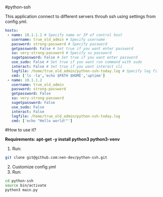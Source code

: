 #python-ssh

This application connect to different servers throuh ssh using settings from config.yml.

```yaml
hosts:
 - name: 10.1.1.1 # Specify name or IP of control host
   username: true_old_admin # Specify username 
   password: strong-password # Specify password
   getpassword: False # Set true if you want enter password
   su: very-strong-password # Specify su password
   sugetpassword: False # Set true if you want enter password
   use_sudo: False # Set true if you want run command with sudo
   interact: False # Set true if you want interact cli 
   logfile: /home/true_old_admin/python-ssh-today.log # Specify log file path
   cmd: ['ls -la','echo $PATH $HOME','uptime']
 - name: 10.1.1.2 
   username: true_old_admin
   password: strong-password 
   getpassword: False 
   su: very-strong-password 
   sugetpassword: False 
   use_sudo: False 
   interact: False 
   logfile: /home/true_old_admin/python-ssh-today.log
   cmd: ['echo "Hello world!"']
```
#How to use it?

**Requirements: apt-get -y install python3 python3-venv**
1) Run:
```bash
git clone git@github.com:nen-dev/python-ssh.git
```
2) Customize config.yml
3) Run:
```bash
cd python-ssh
source bin/activate
python3 main.py
```
